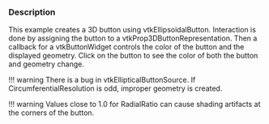 ### Description

This example creates a 3D button using vtkEllipsoidalButton. Interaction is done by assigning the button to a vtkProp3DButtonRepresentation. Then a callback for a vtkButtonWidget controls the color of the button and the displayed geometry. Click on the button to see the color of both the button and geometry change.

!!! warning
    There is a bug in vtkEllipticalButtonSource. If CircumferentialResolution is odd, improper geometry is created.

!!! warning
    Values close to 1.0 for RadialRatio can cause shading artifacts at the corners of the button.
